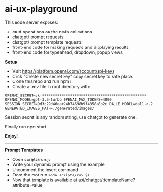 # ai-ux-playground
This node server exposes: 
 - crud operations on the nedb collections
- chatgpt/ prompt requests
- chatgpt/ prompt template requests
- front-end code for making requests and displaying results
- front-end code for typeahead, dropdown, popup views

<b>Setup</b>

 - Visit <a href="https://platform.openai.com/account/api-keys" target="_blank">https://platform.openai.com/account/api-keys</a>
 - Click "Create new secret key" copy secret key to safe place.
 - Clone this repo and run npm i
 - Create a .env file in root directory with:

<code>OPENAI_SECRET=sk-************************************************
OPENAI_MODEL=gpt-3.5-turbo
OPENAI_MAX_TOKENS=4000
SESSION_SECRET=9d3c29d46eac24b74698b9f4358e8b2c
DALLE_MODEL=dall-e-2
GENERATED_IMAGES_PATH=./generated/images/</code>

Session secret is any random string, use chatgpt to generate one. 

Finally run npm start

<b>Enjoy!</b>

---------------------------------------------------------------------

<b>Prompt Templates</b>

 - Open scripts/run.js
 - Write your dynamic prompt using the example
 - Uncomment the insert command
 - From the root run <code>node scripts/run.js</code>
 - Now that template is available at api/chatgpt/:templateName?attribute=value
